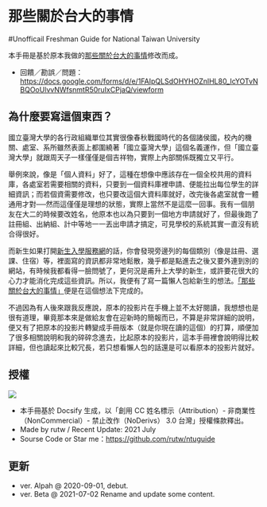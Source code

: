 
# 那些關於台大的事情 

#Unofficail Freshman Guide for National Taiwan University

本手冊是基於原本我做的[那些關於台大的事情](http://rutw.github.io/ntuguide_sildes/)修改而成。

- 回饋／勘誤／問題：https://docs.google.com/forms/d/e/1FAIpQLSdOHYHOZnlHL80_IcYOTvNBQOoUlvvNWfsnmtR50ruIxCPjaQ/viewform

## 為什麼要寫這個東西？

國立臺灣大學的各行政組織單位其實很像春秋戰國時代的各個諸侯國，校內的機關、處室、系所雖然表面上都圍繞著「國立臺灣大學」這個名義運作，但「國立臺灣大學」就跟周天子一樣僅僅是個吉祥物，實際上內部關係既獨立又平行。

舉例來說，像是「個人資料」好了，這種在想像中應該存在一個全校共用的資料庫，各處室若需要相關的資料，只要到一個資料庫裡申請、便能拉出每位學生的詳細資訊；而若個資需要修改，也只要改這個大資料庫就好，改完後各處室就會一體通用才對──然而這僅僅是理想的狀態，實際上當然不是這麼一回事。我有一個朋友在大二的時候要改姓名，他原本也以為只要到一個地方申請就好了，但最後跑了註冊組、出納組、計中等地一一丟出申請才搞定，可見學校的系統其實一直沒有統合得很好。

而新生如果打開[新生入學服務網](https://reg.aca.ntu.edu.tw/newstu/)的話，你會發現旁邊列的每個類別（像是註冊、選課、住宿）等，裡面寫的資訊都非常地鬆散，幾乎都是點進去之後又要外連到別的網站，有時候我都看得一臉問號了，更何況是甫升上大學的新生，或許要花很大的心力才能消化完成這些資訊。所以，我便有了寫一篇懶人包給新生的想法。[「那些關於台大的事情」](http://rutw.github.io/ntuguide_sildes/)便是在這個想法下完成的。

不過因為有人後來跟我反應說，原本的投影片在手機上並不太好閱讀，我想想也是很有道理，畢竟那本來是做給友會在迎新時的簡報而已，不算是非常詳細的說明，便又有了把原本的投影片轉變成手冊版本（就是你現在讀的這個）的打算，順便加了很多相關說明和我的碎碎念進去，比起原本的投影片，這本手冊裡會說明得比較詳細，但也讀起來比較冗長，若只想看懶人包的話還是可以看原本的投影片就好。

## 授權

![](https://i.creativecommons.org/l/by-nc-nd/3.0/tw/88x31.png)

- 本手冊基於 Docsify 生成，以「創用 CC 姓名標示（Attribution）- 非商業性（NonCommercial）- 禁止改作（NoDerivs） 3.0 台灣」授權條款釋出。
- Made by rutw / Recent Update: 2021 July
- Sourse Code or Star me：https://github.com/rutw/ntuguide

## 更新

- ver. Alpah @ 2020-09-01, debut.
- ver. Beta @ 2021-07-02 Rename and update some content.
